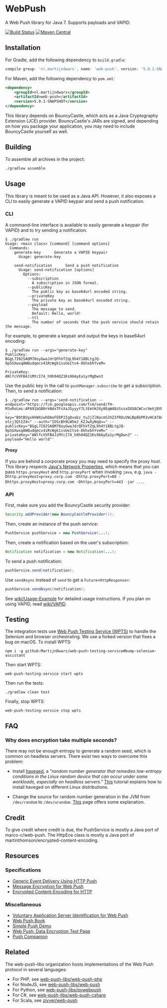 # WebPush

A Web Push library for Java 7. Supports payloads and VAPID.

[![Build Status](https://travis-ci.org/web-push-libs/webpush-java.svg?branch=master)](https://travis-ci.org/web-push-libs/webpush-java)
[![Maven Central](https://maven-badges.herokuapp.com/maven-central/nl.martijndwars/web-push/badge.svg)](https://search.maven.org/search?q=g:nl.martijndwars%20AND%20a:web-push)

## Installation

For Gradle, add the following dependency to `build.gradle`:

```groovy
compile group: 'nl.martijndwars', name: 'web-push', version: '5.0.1-SNAPSHOT'
```

For Maven, add the following dependency to `pom.xml`:

```xml
<dependency>
    <groupId>nl.martijndwars</groupId>
    <artifactId>web-push</artifactId>
    <version>5.0.1-SNAPSHOT</version>
</dependency>
```

This library depends on BouncyCastle, which acts as a Java Cryptography Extension (JCE) provider. BouncyCastle's JARs are signed, and depending on how you package your application, you may need to include BouncyCastle yourself as well.

## Building

To assemble all archives in the project:

```sh
./gradlew assemble
```

## Usage

This library is meant to be used as a Java API. However, it also exposes a CLI to easily generate a VAPID keypair and send a push notification.

### CLI

A command-line interface is available to easily generate a keypair (for VAPID) and to try sending a notification.

```
$ ./gradlew run
Usage: <main class> [command] [command options]
  Commands:
    generate-key      Generate a VAPID keypair
      Usage: generate-key

    send-notification      Send a push notification
      Usage: send-notification [options]
        Options:
          --subscription
            A subscription in JSON format.
          --publicKey
            The public key as base64url encoded string.
          --privateKey
            The private key as base64url encoded string.
          --payload
            The message to send.
            Default: Hello, world!
          --ttl
            The number of seconds that the push service should retain the message.

```

For example, to generate a keypair and output the keys in base64url encoding:

```
$ ./gradlew run --args="generate-key"
PublicKey:
BGgL7I82SAQM78oyGwaJdrQFhVfZqL9h4Y18BLtgJQ-9pSGXwxqAWQudqmcv41RcWgk1ssUeItv4-8khxbhYveM=

PrivateKey:
ANlfcVVFB4JiMYcI74_h9h04QZ1Ks96AyEa1yrMgDwn3
```

Use the public key in the call to `pushManager.subscribe` to get a subscription. Then, to send a notification:

```
$ ./gradlew run --args='send-notification --endpoint="https://fcm.googleapis.com/fcm/send/fH-M3xRoLms:APA91bGB0rkNdxTFsXaJGyyyY7LtEmtHJXy8EqW48zSssxDXXACWCvc9eXjBVU54nrBkARTj4Xvl303PoNc0_rwAMrY9dvkQzi9fkaKLP0vlwoB0uqKygPeL77Y19VYHbj_v_FolUlHa" --key="BOtBVgsHVWXzwhDAoFE8P2IgQvabz_tuJjIlNacmS3XZ3fRDuVWiBp8bPR3vHCA78edquclcXXYb-olcj3QtIZ4=" --auth="IOScBh9LW5mJ_K2JwXyNqQ==" --publicKey="BGgL7I82SAQM78oyGwaJdrQFhVfZqL9h4Y18BLtgJQ-9pSGXwxqAWQudqmcv41RcWgk1ssUeItv4-8khxbhYveM=" --privateKey="ANlfcVVFB4JiMYcI74_h9h04QZ1Ks96AyEa1yrMgDwn3" --payload="Hello world"'
```

#### Proxy

If you are behind a corporate proxy you may need to specify the proxy host. This library respects [Java's Network Properties](https://docs.oracle.com/javase/7/docs/api/java/net/doc-files/net-properties.html), which means that you can pass `https.proxyHost` and `http.proxyPort` when invoking `java`, e.g. `java -Dhttp.proxyHost=proxy.corp.com -Dhttp.proxyPort=80 -Dhttps.proxyHost=proxy.corp.com -Dhttps.proxyPort=443 -jar ...`.

### API

First, make sure you add the BouncyCastle security provider:

```java
Security.addProvider(new BouncyCastleProvider());
```

Then, create an instance of the push service:

```java
PushService pushService = new PushService(...);
```

Then, create a notification based on the user's subscription:

```java
Notification notification = new Notification(...);
```

To send a push notification:

```java
pushService.send(notification);
```

Use `sendAsync` instead of `send` to get a `Future<HttpResponse>`:

```java
pushService.sendAsync(notification);
```

See [wiki/Usage-Example](https://github.com/web-push-libs/webpush-java/wiki/Usage-Example)
for detailed usage instructions. If you plan on using VAPID, read [wiki/VAPID](https://github.com/web-push-libs/webpush-java/wiki/VAPID).

## Testing

The integration tests use [Web Push Testing Service (WPTS)](https://github.com/GoogleChromeLabs/web-push-testing-service) to handle the Selenium and browser orchestrating. We use a forked version that fixes a bug on macOS. To install WPTS:

```
npm i -g github:MartijnDwars/web-push-testing-service#bump-selenium-assistant
```

Then start WPTS:

```
web-push-testing-service start wpts
```

Then run the tests:

```
./gradlew clean test
```

Finally, stop WPTS:

```
web-push-testing-service stop wpts
```

## FAQ

### Why does encryption take multiple seconds?

There may not be enough entropy to generate a random seed, which is common on headless servers. There exist two ways to overcome this problem:

- Install [haveged](http://stackoverflow.com/a/31208558/368220), a _"random number generator that remedies low-entropy conditions in the Linux random device that can occur under some workloads, especially on headless servers."_ [This](https://www.digitalocean.com/community/tutorials/how-to-setup-additional-entropy-for-cloud-servers-using-haveged) tutorial explains how to install haveged on different Linux distributions.

- Change the source for random number generation in the JVM from `/dev/random` to `/dev/urandom`. [This](https://docs.oracle.com/cd/E13209_01/wlcp/wlss30/configwlss/jvmrand.html) page offers some explanation.

## Credit

To give credit where credit is due, the PushService is mostly a Java port of marco-c/web-push. The HttpEce class is mostly a Java port of martinthomson/encrypted-content-encoding.

## Resources

### Specifications

- [Generic Event Delivery Using HTTP Push](https://tools.ietf.org/html/draft-ietf-webpush-protocol-11)
- [Message Encryption for Web Push](https://tools.ietf.org/html/draft-ietf-webpush-encryption-08)
- [Encrypted Content-Encoding for HTTP](https://tools.ietf.org/html/draft-ietf-httpbis-encryption-encoding-02)

### Miscellaneous

- [Voluntary Application Server Identification for Web Push](https://tools.ietf.org/html/draft-ietf-webpush-vapid-01)
- [Web Push Book](https://web-push-book.gauntface.com/)
- [Simple Push Demo](https://gauntface.github.io/simple-push-demo/)
- [Web Push: Data Encryption Test Page](https://jrconlin.github.io/WebPushDataTestPage/)
- [Push Companion](https://web-push-codelab.appspot.com/)

## Related

The web-push-libs organization hosts implementations of the Web Push protocol in several languages:

- For PHP, see [web-push-libs/web-push-php](https://github.com/web-push-libs/web-push-php)
- For NodeJS, see [web-push-libs/web-push](https://github.com/web-push-libs/web-push)
- For Python, see [web-push-libs/pywebpush](https://github.com/web-push-libs/pywebpush)
- For C#, see [web-push-libs/web-push-csharp](https://github.com/web-push-libs/web-push-csharp)
- For Scala, see [zivver/web-push](https://github.com/zivver/web-push)

